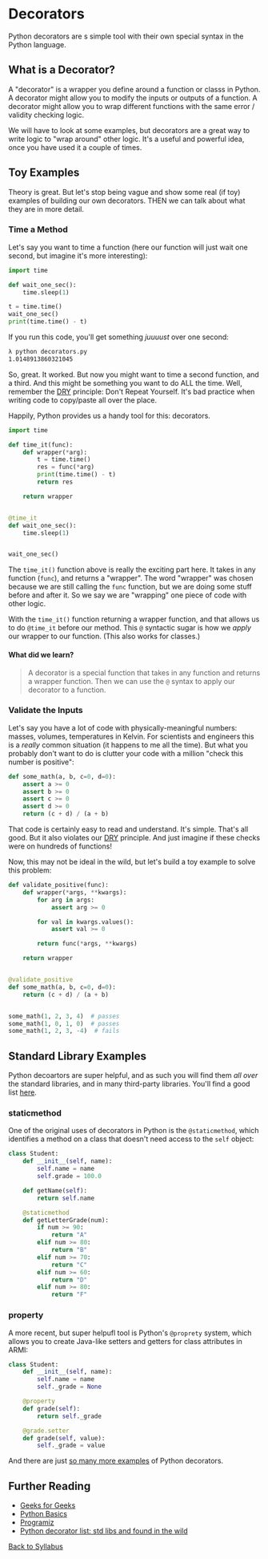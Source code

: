 # Decorators

Python decorators are s simple tool with their own special syntax in the Python language.

## What is a Decorator?

A "decorator" is a wrapper you define around a function or classs in Python. A decorator might allow you to modify the inputs or outputs of a function. A decorator might allow you to wrap different functions with the same error / validity checking logic.

We will have to look at some examples, but decorators are a great way to write logic to "wrap around" other logic.  It's a useful and powerful idea, once you have used it a couple of times.


## Toy Examples

Theory is great. But let's stop being vague and show some real (if toy) examples of building our own decorators. THEN we can talk about what they are in more detail.


### Time a Method

Let's say you want to time a function (here our function will just wait one second, but imagine it's more interesting):

```python
import time

def wait_one_sec():
    time.sleep(1)

t = time.time()
wait_one_sec()
print(time.time() - t)
```

If you run this code, you'll get something _juuuust_ over one second:

```bash
λ python decorators.py
1.0148913860321045
```

So, great. It worked. But now you might want to time a second function, and a third. And this might be something you want to do ALL the time. Well, remember the [DRY](https://en.wikipedia.org/wiki/Don%27t_repeat_yourself) principle: Don't Repeat Yourself. It's bad practice when writing code to copy/paste all over the place.

Happily, Python provides us a handy tool for this: decorators.

```python
import time

def time_it(func):
    def wrapper(*arg):
        t = time.time()
        res = func(*arg)
        print(time.time() - t)
        return res

    return wrapper


@time_it
def wait_one_sec():
    time.sleep(1)


wait_one_sec()
```

The `time_it()` function above is really the exciting part here. It takes in any function (`func`), and returns a "wrapper". The word "wrapper" was chosen because we are still calling the `func` function, but we are doing some stuff before and after it. So we say we are "wrapping" one piece of code with other logic.

With the `time_it()` function returning a wrapper function, and that allows us to do `@time_it` before our method. This `@` syntactic sugar is how we _apply_ our wrapper to our function.  (This also works for classes.)

#### What did we learn?

> A decorator is a special function that takes in any function and returns a wrapper function. Then we can use the `@` syntax to apply our decorator to a function.


### Validate the Inputs

Let's say you have a lot of code with physically-meaningful numbers: masses, volumes, temperatures in Kelvin. For scientists and engineers this is a _really_ common situation (it happens to me all the time). But what you probably don't want to do is clutter your code with a million "check this number is positive":

```python
def some_math(a, b, c=0, d=0):
    assert a >= 0
    assert b >= 0
    assert c >= 0
    assert d >= 0
    return (c + d) / (a + b)
```

That code is certainly easy to read and understand. It's simple. That's all good. But it also violates our [DRY](https://en.wikipedia.org/wiki/Don%27t_repeat_yourself) principle. And just imagine if these checks were on hundreds of functions!

Now, this may not be ideal in the wild, but let's build a toy example to solve this problem:

```python
def validate_positive(func):
    def wrapper(*args, **kwargs):
        for arg in args:
            assert arg >= 0

        for val in kwargs.values():
            assert val >= 0

        return func(*args, **kwargs)

    return wrapper


@validate_positive
def some_math(a, b, c=0, d=0):
    return (c + d) / (a + b)


some_math(1, 2, 3, 4)  # passes
some_math(1, 0, 1, 0)  # passes
some_math(1, 2, 3, -4)  # fails
```


## Standard Library Examples

Python decoartors are super helpful, and as such you will find them _all over_ the standard libraries, and in many third-party libraries. You'll find a good list [here](https://github.com/lord63/awesome-python-decorator).


### staticmethod

One of the original uses of decorators in Python is the `@staticmethod`, which identifies a method on a class that doesn't need access to the `self` object:

```python
class Student:
    def __init__(self, name):
        self.name = name
        self.grade = 100.0

    def getName(self):
        return self.name

    @staticmethod
    def getLetterGrade(num):
        if num >= 90:
            return "A"
        elif num >= 80:
            return "B"
        elif num >= 70:
            return "C"
        elif num >= 60:
            return "D"
        elif num >= 80:
            return "F"
```


### property

A more recent, but super helpufl tool is Python's `@proprety` system, which allows you to create Java-like setters and getters for class attributes in ARMI:

```python
class Student:
    def __init__(self, name):
        self.name = name
        self._grade = None

    @property
    def grade(self):
        return self._grade

    @grade.setter
    def grade(self, value):
        self._grade = value
```

And there are just [so many more examples](https://github.com/lord63/awesome-python-decorator) of Python decorators.


## Further Reading

 * [Geeks for Geeks](https://www.geeksforgeeks.org/decorators-in-python/)
 * [Python Basics](https://pythonbasics.org/decorators/)
 * [Programiz](https://www.programiz.com/python-programming/decorator)
 * [Python decorator list: std libs and found in the wild](https://github.com/lord63/awesome-python-decorator)

[Back to Syllabus](../../README.md)
